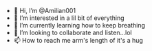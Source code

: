 - 👋 Hi, I’m @Amilian001
- 👀 I’m interested in a lil bit of everything
- 🌱 I’m currently learning how to keep breathing
- 💞️ I’m looking to collaborate and listen...lol
- 📫 How to reach me arm's length of it's a hug

<!---
Amilian001/Amilian001 is a ✨ special unique individual ✨ repository because its `README.md` (this file) appears on your GitHub profile.
You can click the Preview link to take a look at your changes.
--->
